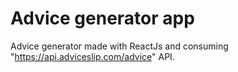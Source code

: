 # Advice generator app

Advice generator made with ReactJs and consuming "https://api.adviceslip.com/advice" API.